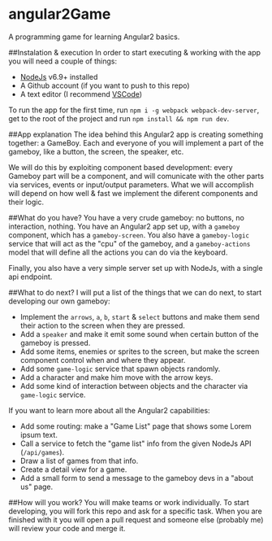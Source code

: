 # angular2Game
A programming game for learning Angular2 basics.

##Instalation & execution
In order to start executing & working with the app you will need a couple of things:
* [NodeJs](https://nodejs.org/en/) v6.9+ installed
* A Github account (if you want to push to this repo)
* A text editor (I recommend [VSCode](https://code.visualstudio.com/))

To run the app for the first time, run `npm i -g webpack webpack-dev-server`, get to the root of the project and run
`npm install && npm run dev`.

##App explanation
The idea behind this Angular2 app is creating something together: a GameBoy. Each and everyone of you will implement a part of the gameboy, like a button, the screen, the speaker, etc.

We will do this by exploiting component based development: every Gameboy part will be a component, and will comunicate with the other 
parts via services, events or input/output parameters. What we will accomplish will depend on how well & fast we implement the diferent 
components and their logic.

##What do you have?
You have a very crude gameboy: no buttons, no interaction, nothing. You have an Angular2 app set up, with a `gameboy` component, which has a `gameboy-screen`. You also have a `gameboy-logic` service that will act as the "cpu" of the gameboy, and a `gameboy-actions` model that will define all the actions you can do via the keyboard.

Finally, you also have a very simple server set up with NodeJs, with a single api endpoint.

##What to do next?
I will put a list of the things that we can do next, to start developing our own gameboy:
* Implement the `arrows`, `a`, `b`, `start` & `select` buttons and make them send their action to the screen when they are pressed.
* Add a `speaker` and make it emit some sound when certain button of the gameboy is pressed.
* Add some items, enemies or sprites to the screen, but make the screen component control when and where they appear.
* Add some `game-logic` service that spawn objects randomly.
* Add a character and make him move with the arrow keys.
* Add some kind of interaction between objects and the character via `game-logic` service.

If you want to learn more about all the Angular2 capabilities:
* Add some routing: make a "Game List" page that shows some Lorem ipsum text.
* Call a service to fetch the "game list" info from the given NodeJs API (`/api/games`).
* Draw a list of games from that info.
* Create a detail view for a game.
* Add a small form to send a message to the gameboy devs in a "about us" page.

##How will you work?
You will make teams or work individually. To start developing, you will fork this repo and ask for a specific task. When you are finished with it you will open a pull request and someone else (probably me) will review your code and merge it.





